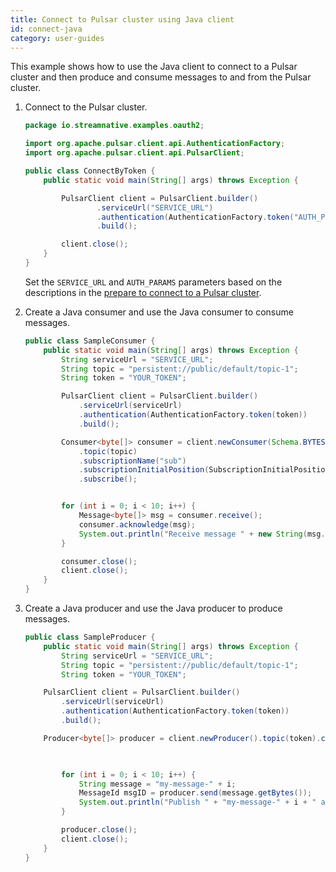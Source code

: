 ```yaml
---
title: Connect to Pulsar cluster using Java client
id: connect-java
category: user-guides
---
```


This example shows how to use the Java client to connect to a Pulsar cluster and then produce and consume messages to and from the Pulsar cluster.

1. Connect to the Pulsar cluster.

    ```java
    package io.streamnative.examples.oauth2;

    import org.apache.pulsar.client.api.AuthenticationFactory;
    import org.apache.pulsar.client.api.PulsarClient;

    public class ConnectByToken {
        public static void main(String[] args) throws Exception {

            PulsarClient client = PulsarClient.builder()
                    .serviceUrl("SERVICE_URL")
                    .authentication(AuthenticationFactory.token("AUTH_PARAMS"))
                    .build();

            client.close();
        }
    }
    ```

    Set the `SERVICE_URL` and `AUTH_PARAMS` parameters based on the descriptions in the [prepare to connect to a Pulsar cluster](/user-guides/connect/connect-pulsar-cluster/connect-prepare.md).

2. Create a Java consumer and use the Java consumer to consume messages.

    ```java
    public class SampleConsumer {
        public static void main(String[] args) throws Exception {
            String serviceUrl = "SERVICE_URL";
            String topic = "persistent://public/default/topic-1";
            String token = "YOUR_TOKEN";

            PulsarClient client = PulsarClient.builder()
                .serviceUrl(serviceUrl)
                .authentication(AuthenticationFactory.token(token))
                .build();

            Consumer<byte[]> consumer = client.newConsumer(Schema.BYTES)
                .topic(topic)
                .subscriptionName("sub")
                .subscriptionInitialPosition(SubscriptionInitialPosition.Earliest)
                .subscribe();


            for (int i = 0; i < 10; i++) {
                Message<byte[]> msg = consumer.receive();
                consumer.acknowledge(msg);
                System.out.println("Receive message " + new String(msg.getData()));
            }

            consumer.close();
            client.close();
        }
    }
    ```

3. Create a Java producer and use the Java producer to produce messages.

    ```java
    public class SampleProducer {
        public static void main(String[] args) throws Exception {
            String serviceUrl = "SERVICE_URL";
            String topic = "persistent://public/default/topic-1";
            String token = "YOUR_TOKEN";

        PulsarClient client = PulsarClient.builder()
            .serviceUrl(serviceUrl)
            .authentication(AuthenticationFactory.token(token))
            .build();

        Producer<byte[]> producer = client.newProducer().topic(token).create();
        


            for (int i = 0; i < 10; i++) {
                String message = "my-message-" + i;
                MessageId msgID = producer.send(message.getBytes());
                System.out.println("Publish " + "my-message-" + i + " and message ID " + msgID);
            }

            producer.close();
            client.close();
        }
    }
    ```